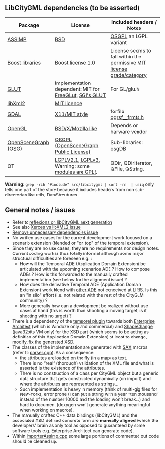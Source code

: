 
## LibCityGML dependencies (to be asserted)

| Package         |    License    | Included headers / Notes |
| --------------- | ------------- | ------------------------ |
|[ASSIMP](http://assimp.sourceforge.net/main_doc.html) | [BSD](http://assimp.sourceforge.net/main_license.html)|[OSGPL](http://trac.openscenegraph.org/projects/osg//wiki/Legal) an LGPL variant|
|[Boost libraries](http://www.boost.org/) | [Boost license 1.0](http://www.boost.org/users/license.html) | License seems to fall within the permissive [MIT license grade/category](http://law.stackexchange.com/questions/91/is-there-any-difference-in-meaning-between-the-boost-and-mit-software-licenses) |
|[GLUT](https://en.wikipedia.org/wiki/OpenGL_Utility_Toolkit)|Implementation dependent: MIT for [FreeGLut](https://en.wikipedia.org/wiki/FreeGLUT), [SGI's GLUT](ftp://ftp.sgi.com/opengl/glut/index.html)|For GL/glu.h|
|[libXml2](http://www.xmlsoft.org/) | [MIT licence](http://www.xmlsoft.org/) ||
|[GDAL](http://www.gdal.org/) | [X11/MIT style](https://trac.osgeo.org/gdal/wiki/FAQGeneral#WhatlicensedoesGDALOGRuse)| forfile [ogrsf__frmts.h](http://www.gdal.org/ogrsf__frmts_8h_source.html) |
|[OpenGL](https://www.opengl.org/)|[BSD/X/Mozilla like](https://www.sgi.com/tech/opengl/)|Depends on harware vendor|
|[OpenSceneGraph (OSG)](http://www.openscenegraph.org/)|[OSGPL (OpenSceneGraph Public License)](http://trac.openscenegraph.org/projects/osg/wiki/Legal)|Sub-libraries: osgDB |
|[QT](https://en.wikipedia.org/wiki/Qt_(software))| [LGPLV2.1, LGPLv3. Warning: some modules are GPL!](https://en.wikipedia.org/wiki/Qt_(software)#Licensing). | QDir, QDirIterator, QFile, QString. |

**Warning**: `grep -rih "#include" src/libcitygml | sort -rn  | uniq` only tells one part of the story because it includes headers from non sub-directories like utils, DataStrcutures...

## General notes / issues
 * Refer to [reflexions on libCityGML next generation](https://github.com/MEPP-team/VCity/wiki/libCityGML_NG)
 * See also [Xerces vs libXML2 issue](https://github.com/MEPP-team/VCity/issues/164)
 * [Remove unnecessary dependencies issue](https://github.com/MEPP-team/VCity/issues/69)
 * No written use cases for the current development work focused on a scenario extension (blended or "on top" of the temporal extension). 
 * Since they are no use cases, they are no requirements nor design notes. Current coding work is thus totally informal although some major structural difficulties are foreseen e.g. :
    * How will the Temporal ADE (Application Domain Extension) be articulated with the upcoming scenarios ADE ? How to compose ADEs ? How is this forwarded to the manually crafted implementation (see below for the alignment issue) ?
    * How does the derivative Temporal ADE (Application Domain Extension) work blend with [other ADE](http://www.citygmlwiki.org/index.php/CityGML-ADEs) not conceived at LIRIS. Is this an "in silo" effort (i.e. not related with the rest of the CityGLM community) ? 
    * More generally how can a development be realized without use cases at hand (this is worth than shooting a moving target, is it shooting with no target) ?
 * There is a dependency of the [temporel plugin](https://github.com/MEPP-team/VCity/tree/master/doc/Temporel/) towards both [Enterprise Architect](http://www.sparxsystems.eu/) (which is Windoze only and commercial) and [ShapeChange](http://shapechange.net/) (java32bits VM only) for the XSD part (which seems to be acting as definition of this Application Domain Extension) at least to change, modify, fix the generated XSD.
 * The classes of the implementation are generated with [SAX](http://sax.sourceforge.net/) macros (refer to [parser.cpp](https://github.com/MEPP-team/VCity/blob/master/src/libcitygml/parser.cpp)). As a consequence: 
   * the attributes are loaded on the fly (in a map) as text. 
   * There is no “real” (thorough) validation of the XML file and what is asserted is the existence of the attributes.
   * There is no construction of a class per CityGML object but a generic data structure that gets constructed dynamically (on import) and where the attributes are represented as strings… 
   * Such implementation is heavy in memory (think of multi-gig files for New-York), error prone (I can put a string with a year “ten thousand” instead of the number 10000 and the loading won’t break…) and hard to document (doxygen won’t generate anything meaningful when working on macros).
* The manually crafted C++ data bindings (libCityGML) and the associated XSD defined concrete form are **manually aligned** (which the developers' brain as only tool as opposed to guaranteed by some software tools e.g. Enterprise Architect can generate code).
* Within [importerAssimp.cpp](https://github.com/MEPP-team/VCity/blob/master/src/libcitygml/import/importerAssimp.cpp) some large portions of commented out code should be cleaned up.
